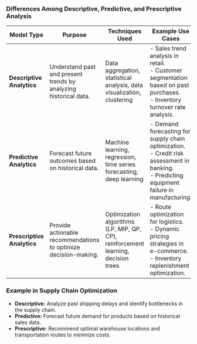 ### **Differences Among Descriptive, Predictive, and Prescriptive Analysis**  

| Model Type       | Purpose | Techniques Used | Example Use Cases |
|-----------------|---------|----------------|-------------------|
| **Descriptive Analytics** | Understand past and present trends by analyzing historical data. | Data aggregation, statistical analysis, data visualization, clustering | - Sales trend analysis in retail. <br> - Customer segmentation based on past purchases. <br> - Inventory turnover rate analysis. |
| **Predictive Analytics** | Forecast future outcomes based on historical data. | Machine learning, regression, time series forecasting, deep learning | - Demand forecasting for supply chain optimization. <br> - Credit risk assessment in banking. <br> - Predicting equipment failure in manufacturing. |
| **Prescriptive Analytics** | Provide actionable recommendations to optimize decision-making. | Optimization algorithms (LP, MIP, QP, CP), reinforcement learning, decision trees | - Route optimization for logistics. <br> - Dynamic pricing strategies in e-commerce. <br> - Inventory replenishment optimization. |

### **Example in Supply Chain Optimization**  
- **Descriptive:** Analyze past shipping delays and identify bottlenecks in the supply chain.  
- **Predictive:** Forecast future demand for products based on historical sales data.  
- **Prescriptive:** Recommend optimal warehouse locations and transportation routes to minimize costs.
